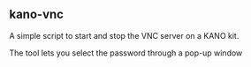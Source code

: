 kano-vnc
------------
A simple script to start and stop the VNC server on a KANO kit.

The tool lets you select the password through a pop-up window